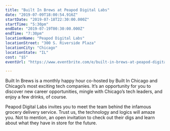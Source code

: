 ```yaml
---
title: "Built In Brews at Peapod Digital Labs"
date: "2019-07-09T18:00:54.916Z"
startDate: "2019-07-18T22:30:00.000Z"
startTime: "5:30pm"
endDate: "2019-07-19T00:30:00.000Z"
endTime: "7:30pm"
locationName: "Peapod Digital Labs"
locationStreet: "300 S. Riverside Plaza"
locationCity: "Chicago"
locationState: "IL"
cost: "$5"
eventUrl: "https://www.eventbrite.com/e/built-in-brews-at-peapod-digital-labs-tickets-63489722469"

---
```


Built In Brews is a monthly happy hour co-hosted by Built In Chicago and Chicago’s most exciting tech companies. It’s an opportunity for you to discover new career opportunities, mingle with Chicago’s tech leaders, and enjoy a few drinks, of course.

Peapod Digital Labs invites you to meet the team behind the infamous grocery delivery service. Trust us, the technology and logics will amaze you. Not to mention, an open invitation to check out their digs and learn about what they have in store for the future.

